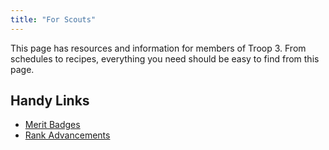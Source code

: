 ```yaml
---
title: "For Scouts"
---
```


This page has resources and information for members of Troop 3. From schedules to recipes, everything you need should be easy to find from this page.

## Handy Links

* [Merit Badges](http://www.boyscouttrail.com/boy-scouts/bsa-merit-badges.asp)
* [Rank Advancements](http://www.boyscouttrail.com/advancements.asp)